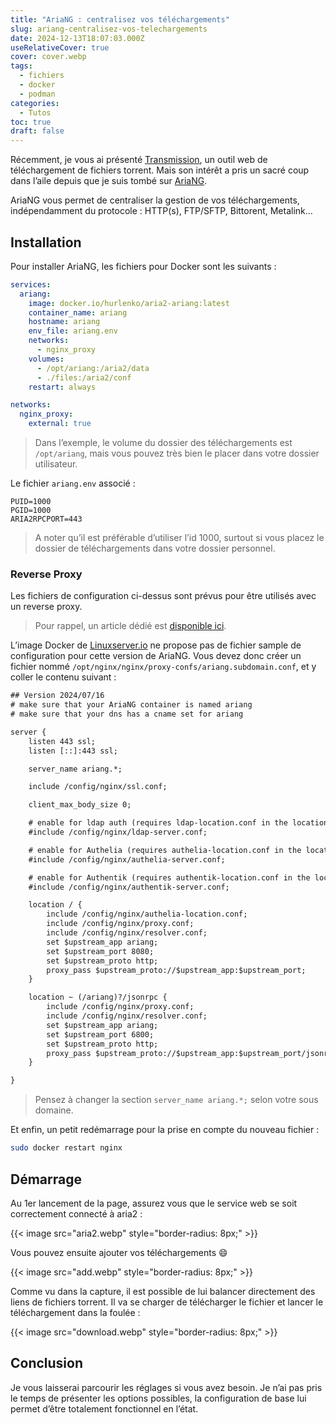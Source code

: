 ```yaml
---
title: "AriaNG : centralisez vos téléchargements"
slug: ariang-centralisez-vos-telechargements
date: 2024-12-13T18:07:03.000Z
useRelativeCover: true
cover: cover.webp
tags:
  - fichiers
  - docker
  - podman
categories:
  - Tutos
toc: true
draft: false
---
```


Récemment, je vous ai présenté [Transmission](/posts/transmission-un-client-torrent-web/), un outil web de téléchargement de fichiers torrent. Mais son intérêt a pris un sacré coup dans l’aile depuis que je suis tombé sur [AriaNG](https://github.com/hurlenko/aria2-ariang-docker).

AriaNG vous permet de centraliser la gestion de vos téléchargements, indépendamment du protocole : HTTP(s), FTP/SFTP, Bittorent, Metalink…

## Installation

Pour installer AriaNG, les fichiers pour Docker sont les suivants :

```yml
services:
  ariang:
    image: docker.io/hurlenko/aria2-ariang:latest
    container_name: ariang
    hostname: ariang
    env_file: ariang.env
    networks:
      - nginx_proxy
    volumes:
      - /opt/ariang:/aria2/data
      - ./files:/aria2/conf
    restart: always

networks:
  nginx_proxy:
    external: true
```

> Dans l’exemple, le volume du dossier des téléchargements est `/opt/ariang`, mais vous pouvez très bien le placer dans votre dossier utilisateur.

Le fichier `ariang.env` associé :

```env
PUID=1000
PGID=1000
ARIA2RPCPORT=443
```

> A noter qu’il est préférable d’utiliser l’id 1000, surtout si vous placez le dossier de téléchargements dans votre dossier personnel.

### Reverse Proxy

Les fichiers de configuration ci-dessus sont prévus pour être utilisés avec un reverse proxy.

> Pour rappel, un article dédié est [disponible ici](/posts/reverse-proxy-nginx/).

L’image Docker de [Linuxserver.io](https://docs.linuxserver.io/general/swag/) ne propose pas de fichier sample de configuration pour cette version de AriaNG. Vous devez donc créer un fichier nommé `/opt/nginx/nginx/proxy-confs/ariang.subdomain.conf`, et y coller le contenu suivant :

```txt
## Version 2024/07/16
# make sure that your AriaNG container is named ariang
# make sure that your dns has a cname set for ariang

server {
    listen 443 ssl;
    listen [::]:443 ssl;

    server_name ariang.*;

    include /config/nginx/ssl.conf;

    client_max_body_size 0;

    # enable for ldap auth (requires ldap-location.conf in the location block)
    #include /config/nginx/ldap-server.conf;

    # enable for Authelia (requires authelia-location.conf in the location block)
    #include /config/nginx/authelia-server.conf;

    # enable for Authentik (requires authentik-location.conf in the location block)
    #include /config/nginx/authentik-server.conf;

    location / {
        include /config/nginx/authelia-location.conf;
        include /config/nginx/proxy.conf;
        include /config/nginx/resolver.conf;
        set $upstream_app ariang;
        set $upstream_port 8080;
        set $upstream_proto http;
        proxy_pass $upstream_proto://$upstream_app:$upstream_port;
    }

    location ~ (/ariang)?/jsonrpc {
        include /config/nginx/proxy.conf;
        include /config/nginx/resolver.conf;
        set $upstream_app ariang;
        set $upstream_port 6800;
        set $upstream_proto http;
        proxy_pass $upstream_proto://$upstream_app:$upstream_port/jsonrpc;
    }

}
```

> Pensez à changer la section `server_name ariang.*;` selon votre sous domaine.

Et enfin, un petit redémarrage pour la prise en compte du nouveau fichier :

```bash
sudo docker restart nginx
```

## Démarrage

Au 1er lancement de la page, assurez vous que le service web se soit correctement connecté à aria2 :

{{< image src="aria2.webp" style="border-radius: 8px;" >}}

Vous pouvez ensuite ajouter vos téléchargements :smile:

{{< image src="add.webp" style="border-radius: 8px;" >}}

Comme vu dans la capture, il est possible de lui balancer directement des liens de fichiers torrent. Il va se charger de télécharger le fichier et lancer le téléchargement dans la foulée :

{{< image src="download.webp" style="border-radius: 8px;" >}}

## Conclusion

Je vous laisserai parcourir les réglages si vous avez besoin. Je n’ai pas pris le temps de présenter les options possibles, la configuration de base lui permet d’être totalement fonctionnel en l’état.
